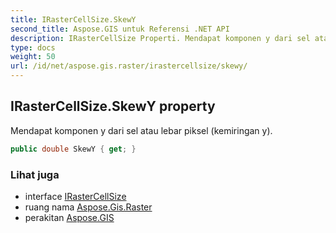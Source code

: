 ```yaml
---
title: IRasterCellSize.SkewY
second_title: Aspose.GIS untuk Referensi .NET API
description: IRasterCellSize Properti. Mendapat komponen y dari sel atau lebar piksel kemiringan y.
type: docs
weight: 50
url: /id/net/aspose.gis.raster/irastercellsize/skewy/
---
```

## IRasterCellSize.SkewY property

Mendapat komponen y dari sel atau lebar piksel (kemiringan y).

```csharp
public double SkewY { get; }
```

### Lihat juga

* interface [IRasterCellSize](../)
* ruang nama [Aspose.Gis.Raster](../../irastercellsize/)
* perakitan [Aspose.GIS](../../../)


